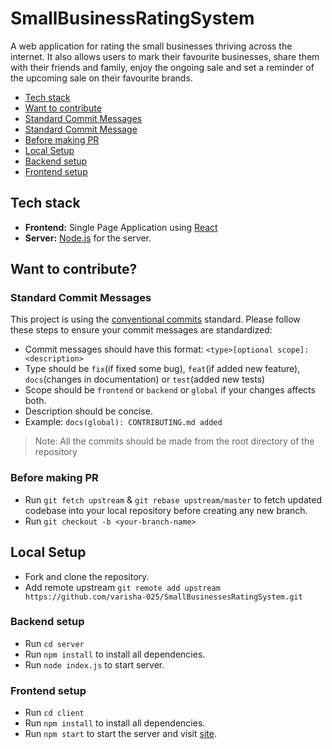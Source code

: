 # SmallBusinessRatingSystem

A web application for rating the small businesses thriving across the internet. It also allows users to mark their favourite businesses, share them with their friends and family, enjoy the ongoing sale and set a reminder of the upcoming sale on their favourite brands.

- [Tech stack](#Tech-stack)
- [Want to contribute](#Want-to-contribute?)
- [Standard Commit Messages](#Standard-Commit-Messages)
- [Standard Commit Message](#Standard-Commit-Messages)
- [Before making PR](#Before-making-PR)
- [Local Setup](#Local-Setup)
- [Backend setup](#Backend-setup)
- [Frontend setup](#Frontend-setup)

## Tech stack

- **Frontend:** Single Page Application using [React](https://reactjs.org/)
- **Server:** [Node.js](https://nodejs.org/en/) for the server.
  <!-- - **PullRequest validation:** [Github Actions](https://github.com/features/actions) to do automated PR validation by running tests and linter -->
  <!-- - **Version Control and Hosting:** [Git](https://git-scm.com/) for Source Code Management and [Github](https://github.com) for hosting. -->

<!-- ## Prerequisites for Setup

Create an OAuth2 Client

1. Go to the [Google Cloud Platform Console](https://console.cloud.google.com/)
2. From the projects list, select a project or create a new one
3. If the APIs & services page isn't already open, open the console left side menu and select APIs & services
4. On the left, click Credentials
5. Click New Credentials, then select OAuth client ID
6. Select `Web application` in the Application type
7. Give a name to the application
8. In Authorized Javascript origins add `http://localhost:3000`
9. In Authorized redirect URIs add `http://localhost:3000/login/redirect`
10. Click on Create button
11. Note Client ID and Client Secret -->

## Want to contribute?

### Standard Commit Messages

This project is using the [conventional commits](https://www.conventionalcommits.org/en/v1.0.0-beta.2/) standard. Please follow these steps to ensure your
commit messages are standardized:

- Commit messages should have this format:
  `<type>[optional scope]: <description>`
- Type should be `fix`(if fixed some bug), `feat`(if added new feature), `docs`(changes in documentation) or `test`(added new tests)
- Scope should be `frontend` or `backend` or `global` if your changes affects both.
- Description should be concise.
- Example: `docs(global): CONTRIBUTING.md added`

> Note: All the commits should be made from the root directory of the repository

### Before making PR

- Run `git fetch upstream` & `git rebase upstream/master` to fetch updated codebase into your local repository before creating any new branch.
- Run `git checkout -b <your-branch-name>`

## Local Setup

- Fork and clone the repository.
- Add remote upstream `git remote add upstream https://github.com/varisha-025/SmallBusinessesRatingSystem.git`

### Backend setup

- Run `cd server`
- Run `npm install` to install all dependencies.
- Run `node index.js` to start server.

### Frontend setup

- Run `cd client`
- Run `npm install` to install all dependencies.
- Run `npm start` to start the server and visit [site](http://localhost:1337).
